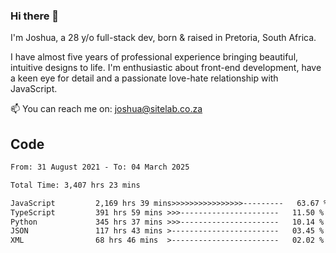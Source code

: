 ### Hi there 👋

I'm Joshua, a 28 y/o full-stack dev, born & raised in Pretoria, South Africa. 

I have almost five years of professional experience bringing beautiful, intuitive designs to life. I'm enthusiastic about front-end development, have a keen eye for detail and a passionate love-hate relationship with JavaScript.

📫 You can reach me on: joshua@sitelab.co.za

## **Code**

<!--START_SECTION:waka-->

```txt
From: 31 August 2021 - To: 04 March 2025

Total Time: 3,407 hrs 23 mins

JavaScript         2,169 hrs 39 mins>>>>>>>>>>>>>>>>---------   63.67 %
TypeScript         391 hrs 59 mins >>>----------------------   11.50 %
Python             345 hrs 37 mins >>>----------------------   10.14 %
JSON               117 hrs 43 mins >------------------------   03.45 %
XML                68 hrs 46 mins  >------------------------   02.02 %
```

<!--END_SECTION:waka-->
